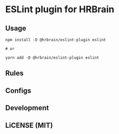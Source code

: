 # ESLint plugin for HRBrain

## Usage

```shell
npm install -D @hrbrain/eslint-plugin eslint

# or

yarn add -D @hrbrain/eslint-plugin eslint
```

## Rules

## Configs

## Development

## LiCENSE (MIT)
